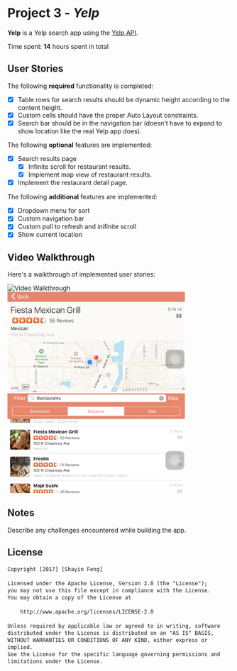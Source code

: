 # Project 3 - *Yelp*

**Yelp** is a Yelp search app using the [Yelp API](http://www.yelp.com/developers/documentation/v2/search_api).

Time spent: **14** hours spent in total

## User Stories

The following **required** functionality is completed:

- [x] Table rows for search results should be dynamic height according to the content height.
- [x] Custom cells should have the proper Auto Layout constraints.
- [x] Search bar should be in the navigation bar (doesn't have to expand to show location like the real Yelp app does).

The following **optional** features are implemented:

- [x] Search results page
   - [x] Infinite scroll for restaurant results.
   - [x] Implement map view of restaurant results.
- [x] Implement the restaurant detail page.

The following **additional** features are implemented:

- [x] Dropdown menu for sort
- [x] Custom navigation bar
- [x] Custom pull to refresh and inifinite scroll 
- [x] Show current location

## Video Walkthrough 

Here's a walkthrough of implemented user stories:

<img src='https://github.com/sine27/Yelp/blob/master/demo.gif' width='270' alt='Video Walkthrough' />

<img src='https://github.com/sine27/Yelp/blob/master/Autolayout.png' width='400' alt='Video Walkthrough' />

<img src='https://github.com/sine27/Yelp/blob/master/Autolayout2.png' width='400' alt='Video Walkthrough' />

## Notes

Describe any challenges encountered while building the app.

## License

    Copyright [2017] [Shayin Feng]

    Licensed under the Apache License, Version 2.0 (the "License");
    you may not use this file except in compliance with the License.
    You may obtain a copy of the License at

        http://www.apache.org/licenses/LICENSE-2.0

    Unless required by applicable law or agreed to in writing, software
    distributed under the License is distributed on an "AS IS" BASIS,
    WITHOUT WARRANTIES OR CONDITIONS OF ANY KIND, either express or implied.
    See the License for the specific language governing permissions and
    limitations under the License.
